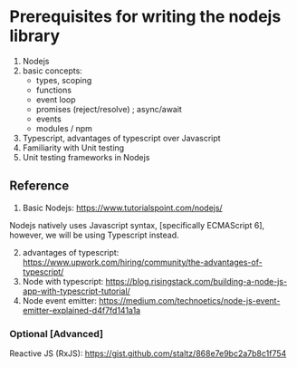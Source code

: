 # Prerequisites for writing the nodejs library

1. Nodejs
2. basic concepts:
    - types, scoping
    - functions
    - event loop
    - promises (reject/resolve) ; async/await
    - events
    - modules / npm
3. Typescript, advantages of typescript over Javascript
4. Familiarity with Unit testing
5. Unit testing frameworks in Nodejs


## Reference

1. Basic Nodejs: https://www.tutorialspoint.com/nodejs/

Nodejs natively uses Javascript syntax, [specifically ECMAScript 6], however, we will be using Typescript instead.

2. advantages of typescript: https://www.upwork.com/hiring/community/the-advantages-of-typescript/
4. Node with typescript: https://blog.risingstack.com/building-a-node-js-app-with-typescript-tutorial/
5. Node event emitter: https://medium.com/technoetics/node-js-event-emitter-explained-d4f7fd141a1a


### Optional [Advanced]
Reactive JS (RxJS): https://gist.github.com/staltz/868e7e9bc2a7b8c1f754
